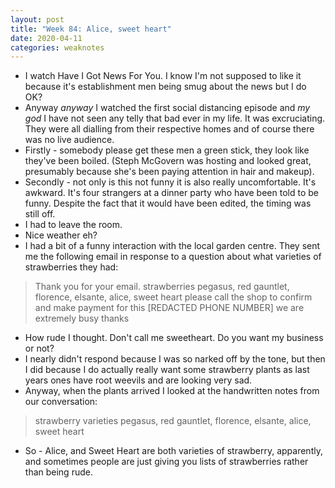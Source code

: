 ```yaml
---
layout: post
title: "Week 84: Alice, sweet heart"
date: 2020-04-11
categories: weaknotes
---
```

* I watch Have I Got News For You. I know I'm not supposed to like it because it's establishment men being smug about the news but I do OK?
* Anyway _anyway_ I watched the first social distancing episode and _my god_ I have not seen any telly that bad ever in my life. It was excruciating. They were all dialling from their respective homes and of course there was no live audience.
* Firstly - somebody please get these men a green stick, they look like they've been boiled. (Steph McGovern was hosting and looked great, presumably because she's been paying attention in hair and makeup).
* Secondly - not only is this not funny it is also really uncomfortable. It's awkward. It's four strangers at a dinner party who have been told to be funny. Despite the fact that it would have been edited, the timing was still off.
* I had to leave the room.
* Nice weather eh?
* I had a bit of a funny interaction with the local garden centre. They sent me the following email in response to a question about what varieties of strawberries they had:

> Thank you for your email.  strawberries
pegasus, red gauntlet, florence, elsante, alice, sweet heart please call the shop to confirm and make payment for this
[REDACTED PHONE NUMBER]
we are extremely busy
thanks

* How rude I thought. Don't call me sweetheart. Do you want my business or not?
* I nearly didn't respond because I was so narked off by the tone, but then I did because I do actually really want some strawberry plants as last years ones have root weevils and are looking very sad.
* Anyway, when the plants arrived I looked at the handwritten notes from our conversation:
> strawberry varieties
pegasus,
red gauntlet,
florence,
elsante,
alice,
sweet heart

* So - Alice, and Sweet Heart are both varieties of strawberry, apparently, and sometimes people are just giving you lists of strawberries rather than being rude.
